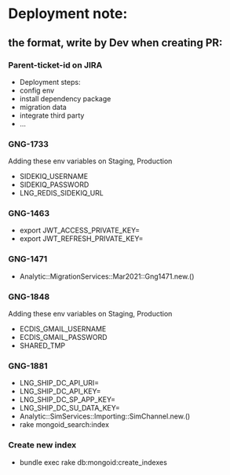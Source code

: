# Deployment note: 
##  the format, write by Dev when creating PR: 
### Parent-ticket-id on JIRA 
  * Deployment steps: 
  * config env 
  * install dependency package 
  * migration data 
  * integrate  third party
  * ... 

### GNG-1733
  Adding these env variables  on Staging, Production
  * SIDEKIQ_USERNAME
  * SIDEKIQ_PASSWORD
  * LNG_REDIS_SIDEKIQ_URL

### GNG-1463
  * export JWT_ACCESS_PRIVATE_KEY=
  * export JWT_REFRESH_PRIVATE_KEY=

### GNG-1471
  * Analytic::MigrationServices::Mar2021::Gng1471.new.()

### GNG-1848
  Adding these env variables on Staging, Production
  * ECDIS_GMAIL_USERNAME
  * ECDIS_GMAIL_PASSWORD
  * SHARED_TMP

### GNG-1881
  * LNG_SHIP_DC_API_URI=
  * LNG_SHIP_DC_API_KEY=
  * LNG_SHIP_DC_SP_APP_KEY=
  * LNG_SHIP_DC_SU_DATA_KEY=
  * Analytic::SimServices::Importing::SimChannel.new.()
  * rake mongoid_search:index

### Create new index
  * bundle exec rake db:mongoid:create_indexes

